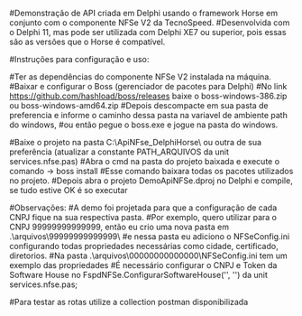 #Demonstração de API criada em Delphi usando o framework Horse em conjunto com o componente NFSe V2 da TecnoSpeed.
#Desenvolvida com o Delphi 11, mas pode ser utilizada com Delphi XE7 ou superior, pois essas são as versões que o Horse é compatível.

#Instruções para configuração e uso:

#Ter as dependências do componente NFSe V2 instalada na máquina.
#Baixar e configurar o Boss (gerenciador de pacotes para Delphi)
#No link https://github.com/hashload/boss/releases baixe o boss-windows-386.zip ou boss-windows-amd64.zip
#Depois descompacte em sua pasta de preferencia e informe o caminho dessa pasta na variavel de ambiente path do windows, 
#ou então pegue o boss.exe e jogue na pasta do windows.

#Baixe o projeto na pasta C:\ApiNFse_DelphiHorse\ ou outra de sua preferência (atualizar a constante PATH_ARQUIVOS da unit services.nfse.pas)
#Abra o cmd na pasta do projeto baixada e execute o comando -> boss install
#Esse comando baixara todas os pacotes utilizados no projeto. 
#Depois abra o projeto DemoApiNFSe.dproj no Delphi e compile, se tudo estive OK é so executar

#Observações:
#A demo foi projetada para que a configuração de cada CNPJ fique na sua respectiva pasta.
#Por exemplo, quero utilizar para o CNPJ 99999999999999, então eu crio uma nova pasta em .\arquivos\99999999999999\ 
#e nessa pasta eu adiciono o NFSeConfig.ini configurando todas propriedades necessárias como cidade, certificado, diretorios. 
#Na pasta .\arquivos\00000000000000\NFSeConfig.ini tem um exemplo das propriedades
#É necessário configurar o CNPJ e Token da Software House no FspdNFSe.ConfigurarSoftwareHouse('', '') da unit services.nfse.pas;

#Para testar as rotas utilize a collection postman disponibilizada
